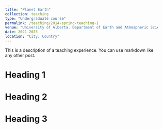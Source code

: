 ```yaml
---
title: "Planet Earth"
collection: teaching
type: "Undergraduate course"
permalink: /teaching/2014-spring-teaching-1
venue: "University of Alberta, Department of Earth and Atmospheric Sciences"
date: 2021-2025
location: "City, Country"
---
```


This is a description of a teaching experience. You can use markdown like any other post.

Heading 1
======

Heading 2
======

Heading 3
======

